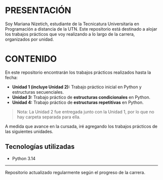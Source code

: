 # PRESENTACIÓN

Soy Mariana Nizetich, estudiante de la Tecnicatura Universitaria en Programación a distancia de la UTN. Este repositorio está destinado a alojar los trabajos prácticos que voy realizando a lo largo de la carrera, organizados por unidad.

# CONTENIDO

En este repositorio encontrarán los trabajos prácticos realizados hasta la fecha:
- **Unidad 1 (incluye Unidad 2):** Trabajo práctico inicial en Python y estructuras secuenciales.
- **Unidad 3:** Trabajo práctico de **estructuras condicionales** en Python.  
- **Unidad 4:** Trabajo práctico de **estructuras repetitivas** en Python.

> Nota: La Unidad 2 fue entregada junto con la Unidad 1, por lo que no hay carpeta separada para ella.

A medida que avance en la cursada, iré agregando los trabajos prácticos de las siguientes unidades.

## Tecnologías utilizadas
- Python 3.14

---

Repositorio actualizado regularmente según el progreso de la carrera.
